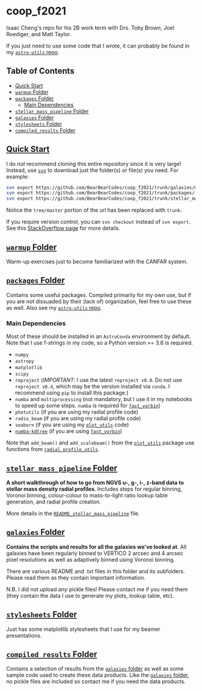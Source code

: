 # coop_f2021

Isaac Cheng's repo for his 2B work term with Drs. Toby Brown, Joel Roediger, and Matt
Taylor.

If you just need to use some code that I wrote, it can probably be found in my
[`astro-utils` repo](https://github.com/BearBearCodes/astro-utils).

## Table of Contents
<!-- @import "[TOC]" {cmd="toc" depthFrom=1 depthTo=6 orderedList=false} -->

<!-- code_chunk_output -->

- [Quick Start](#quick-startquick_start)
- [`warmup` Folder](#warmup-folderwarmup)
- [`packages` Folder](#packages-folderpackages)
  - [Main Dependencies](#main-dependencies)
- [`stellar_mass_pipeline` Folder](#stellar_mass_pipeline-folderstellar_mass_pipeline)
- [`galaxies` Folder](#galaxies-foldergalaxies)
- [`stylesheets` Folder](#stylesheets-folderstylesheets)
- [`compiled_results` Folder](#compiled_results-foldercompiled_results)

<!-- /code_chunk_output -->

## [Quick Start](quick_start/)

I do _not_ recommend cloning this entire repository since it is very large! Instead, use
[`svn`](https://subversion.apache.org/) to download just the folder(s) or file(s) you
need. For example:

```bash
svn export https://github.com/BearBearCodes/coop_f2021/trunk/galaxies/make_rgb.ipynb
svn export https://github.com/BearBearCodes/coop_f2021/trunk/packages/
svn export https://github.com/BearBearCodes/coop_f2021/trunk/stellar_mass_pipeline/
```

Notice the `tree/master` portion of the url has been replaced with `trunk`.

If you require version control, you can `svn checkout` instead of `svn export`. See this
[StackOverflow
page](https://stackoverflow.com/questions/419467/difference-between-checkout-and-export-in-svn)
for more details.

## [`warmup` Folder](warmup/)

Warm-up exercises just to become familiarized with the CANFAR system.

## [`packages` Folder](packages/)

Contains some useful packages. Compiled primarily for my own use, but if you are not
dissuaded by their (lack of) organization, feel free to use these as well. Also see my
[`astro-utils` repo](https://github.com/BearBearCodes/astro-utils).

### Main Dependencies

Most of these should be installed in an `AstroConda` environment by default. Note that I
use f-strings in my code, so a Python version >= 3.6 is required.

- `numpy`
- `astropy`
- `matplotlib`
- `scipy`
- `reproject` (_IMPORTANT_: I use the latest `reproject v0.8`. Do not use `reproject
  v0.4`, which may be the version installed via `conda`. I recommend using `pip` to
  install this package.)
- `numba` and `multiprocessing` (not mandatory, but I use it in my notebooks to speed up
  some steps. `numba` is required for
  [`fast_vorbin`](https://github.com/BearBearCodes/coop_f2021/blob/master/packages/fast_vorbin.py))
- `photutils` (if you are using my radial profile code)
- `radio_beam` (if you are using my radial profile code)
- `seaborn` (if you are using my [`plot_utils`](packages/plot_utils.py) code)
- [`numba-kdtree`](https://github.com/mortacious/numba-kdtree) (if you are using
  [`fast_vorbin`](https://github.com/BearBearCodes/coop_f2021/blob/master/packages/fast_vorbin.py))

Note that `add_beam()` and `add_scalebeam()` from the
[`plot_utils`](packages/plot_utils.py) package use functions from
[`radial_profile_utils`](packages/radial_profile_utils.py).

## [`stellar_mass_pipeline` Folder](stellar_mass_pipeline/)

**A short walkthrough of how to go from NGVS u-, g-, i-, z-band data to stellar mass
density radial profiles**. Includes steps for regular binning, Voronoi binning,
colour-colour to mass-to-light ratio lookup table generation, and radial profile creation.

More details in the
[`README_stellar_mass_pipeline`](stellar_mass_pipeline/README_stellar_mass_pipeline.md)
file.

## [`galaxies` Folder](galaxies/)

**Contains the scripts and results for all the galaxies we've looked at**. All galaxies
have been regularly binned to VERTICO 2 arcsec and 4 arcsec pixel resolutions as well as
adaptively binned using Voronoi binning.

There are various README and .txt files in this folder and its subfolders. Please read
them as they contain important information.

N.B. I did not upload _any_ pickle files! Please contact me if you need them (they contain
the data I use to generate my plots, lookup table, etc).

## [`stylesheets` Folder](stylesheets/)

Just has some matplotlib stylesheets that I use for my beamer presentations.

## [`compiled_results` Folder](compiled_results/)

Contains a selection of results from the [`galaxies` folder](galaxies/) as well as some
sample code used to create these data products. Like the [`galaxies` folder](galaxies/),
no pickle files are included so contact me if you need the data products.
